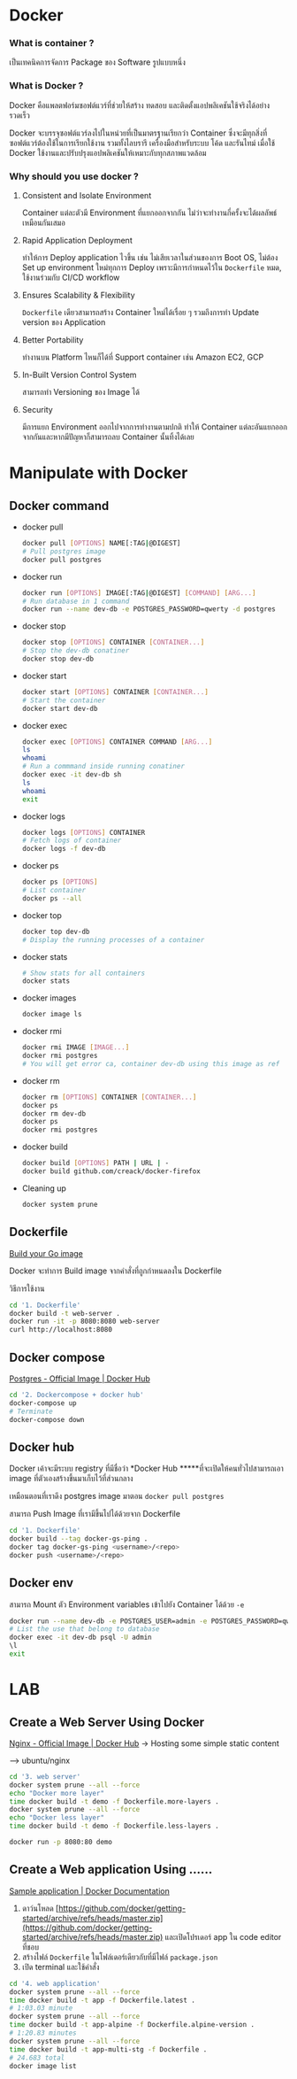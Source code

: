 # Docker

### What is container ?

เป็นเทคนิคการจัดการ Package ของ Software รูปแบบหนึ่ง

### What is Docker ?

Docker คือแพลตฟอร์มซอฟต์แวร์ที่ช่วยให้สร้าง ทดสอบ และติดตั้งแอปพลิเคชันใช้จริงได้อย่างรวดเร็ว

Docker จะบรรจุซอฟต์แวร์ลงไปในหน่วยที่เป็นมาตรฐานเรียกว่า Container ซึ่งจะมีทุกสิ่งที่ซอฟต์แวร์ต้องใช้ในการเรียกใช้งาน รวมทั้งไลบรารี เครื่องมือสำหรับระบบ โค้ด และรันไทม์ เมื่อใช้ Docker ใช้งานและปรับปรุงแอปพลิเคชันให้เหมาะกับทุกสภาพแวดล้อม

### Why should you use docker ?

1. Consistent and Isolate Environment

    Container แต่ละตัวมี Environment ที่แยกออกจากกัน ไม่ว่าจะทำงานกี่ครั้งจะได้ผลลัพธ์เหมือนกันเสมอ

2. Rapid Application Deployment

    ทำให้การ Deploy application ไวขึ้น เช่น ไม่เสียเวลาในส่วนของการ Boot OS, ไม่ต้อง Set up environment ใหม่ทุกการ Deploy เพราะมีการกำหนดไว้ใน `Dockerfile` หมด, ใช้งานร่วมกับ CI/CD workflow

3. Ensures Scalability & Flexibility

    `Dockerfile` เดียวสามารถสร้าง Container ใหม่ได้เรื่อย ๆ รวมถึงการทำ Update version ของ Application

4. Better Portability

    ทำงานบน Platform ไหนก็ได้ที่ Support container เช่น Amazon EC2, GCP

5. In-Built Version Control System

    สามารถทำ Versioning ของ Image ได้

6. Security

    มีการแยก Environment ออกไปจากการทำงานตามปกติ ทำให้ Container แต่ละอันแยกออกจากกันและหากมีปัญหาก็สามารถลบ Container นั้นทิ้งได้เลย


# Manipulate with Docker

## Docker command

- docker pull

    ```bash
    docker pull [OPTIONS] NAME[:TAG|@DIGEST]
    # Pull postgres image
    docker pull postgres
    ```

- docker run

    ```bash
    docker run [OPTIONS] IMAGE[:TAG|@DIGEST] [COMMAND] [ARG...]
    # Run database in 1 command
    docker run --name dev-db -e POSTGRES_PASSWORD=qwerty -d postgres
    ```

- docker stop

    ```bash
    docker stop [OPTIONS] CONTAINER [CONTAINER...]
    # Stop the dev-db conatiner
    docker stop dev-db
    ```

- docker start

    ```bash
    docker start [OPTIONS] CONTAINER [CONTAINER...]
    # Start the container
    docker start dev-db
    ```

- docker exec

    ```bash
    docker exec [OPTIONS] CONTAINER COMMAND [ARG...]
    ls
    whoami
    # Run a commmand inside running conatiner
    docker exec -it dev-db sh
    ls
    whoami
    exit
    ```

- docker logs

    ```bash
    docker logs [OPTIONS] CONTAINER
    # Fetch logs of container
    docker logs -f dev-db
    ```

- docker ps

    ```bash
    docker ps [OPTIONS]
    # List container
    docker ps --all
    ```

- docker top

    ```bash
    docker top dev-db
    # Display the running processes of a container
    ```

- docker stats

    ```bash
    # Show stats for all containers
    docker stats
    ```

- docker images

    ```bash
    docker image ls
    ```

- docker rmi

    ```bash
    docker rmi IMAGE [IMAGE...]
    docker rmi postgres
    # You will get error ca, container dev-db using this image as ref
    ```

- docker rm

    ```bash
    docker rm [OPTIONS] CONTAINER [CONTAINER...]
    docker ps
    docker rm dev-db
    docker ps
    docker rmi postgres
    ```

- docker build

    ```bash
    docker build [OPTIONS] PATH | URL | -
    docker build github.com/creack/docker-firefox
    ```

- Cleaning up

    ```bash
    docker system prune
    ```


## Dockerfile

[Build your Go image](https://docs.docker.com/language/golang/build-images/)

Docker จะทำการ Build image จากคำสั่งที่ถูกกำหนดลงใน Dockerfile

วิธีการใช้งาน

```bash
cd '1. Dockerfile'
docker build -t web-server .
docker run -it -p 8080:8080 web-server
curl http://localhost:8080
```

## Docker compose

[Postgres - Official Image | Docker Hub](https://hub.docker.com/_/postgres)

```bash
cd '2. Dockercompose + docker hub'
docker-compose up
# Terminate
docker-compose down
```

## Docker hub

Docker เค้าจะมีระบบ registry ที่มีชื่อว่า *Docker Hub *****ที่จะเปิดให้คนทั่วไปสามารถเอา image ที่ตัวเองสร้างขึ้นมาเก็บไว้ที่ส่วนกลาง

เหมือนตอนที่เราดึง postgres image มาตอน `docker pull postgres`

สามารถ Push Image ที่เรามีขึ้นไปได้ด้วยจาก Dockerfile

```bash
cd '1. Dockerfile'
docker build --tag docker-gs-ping .
docker tag docker-gs-ping <username>/<repo>
docker push <username>/<repo>
```

## Docker env

สามารถ Mount ตัว Environment variables เข้าไปยัง Container ได้ด้วย `-e`

```bash
docker run --name dev-db -e POSTGRES_USER=admin -e POSTGRES_PASSWORD=qwerty -d postgres
# List the use that belong to database
docker exec -it dev-db psql -U admin
\l
exit
```

# LAB

## Create a Web Server Using Docker

[Nginx - Official Image | Docker Hub](https://hub.docker.com/_/nginx) -> Hosting some simple static content

—> ubuntu/nginx

```bash
cd '3. web server'
docker system prune --all --force
echo "Docker more layer"
time docker build -t demo -f Dockerfile.more-layers .
docker system prune --all --force
echo "Docker less layer"
time docker build -t demo -f Dockerfile.less-layers .
```

```bash
docker run -p 8080:80 demo
```

## Create a Web application Using ......

[Sample application | Docker Documentation](https://docs.docker.com/get-started/02_our_app/)

1. ดาว์นโหลด [https://github.com/docker/getting-started/archive/refs/heads/master.zip](https://github.com/docker/getting-started/archive/refs/heads/master.zip) และเปิดโปรเดอร์ app ใน code editor ที่ชอบ
2. สร้างไฟล์ `Dockerfile` ในโฟล์เดอร์เดียวกับที่มีไฟล์ `package.json`
3. เปิด terminal และใช้คำสั่ง

```bash
cd '4. web application'
docker system prune --all --force
time docker build -t app -f Dockerfile.latest .
# 1:03.03 minute
docker system prune --all --force
time docker build -t app-alpine -f Dockerfile.alpine-version .
# 1:20.83 minutes
docker system prune --all --force
time docker build -t app-multi-stg -f Dockerfile .
# 24.683 total
docker image list
```
